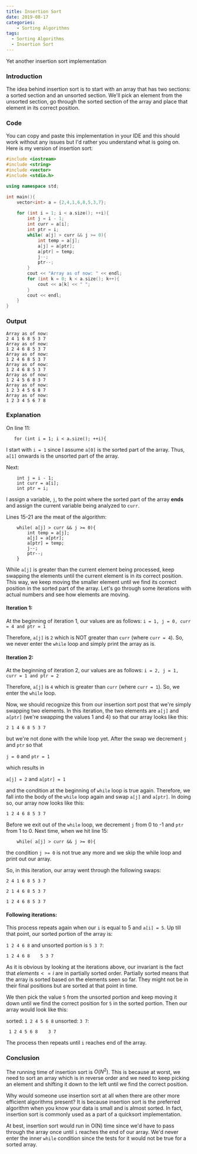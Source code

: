 ```yaml
---
title: Insertion Sort 
date: 2019-08-17
categories: 
    - Sorting Algorithms
tags:
  - Sorting Algorithms
  - Insertion Sort
---
```


Yet another insertion sort implementation
<!-- end -->

### Introduction

The idea behind insertion sort is to start with an array that has two sections: a sorted section and an unsorted section. We'll pick an element from the unsorted section, go through the sorted section of the array and place that element in its correct position.

### Code

You can copy and paste this implementation in your IDE and this should work without any issues but I'd rather you understand what is going on. Here is my version of insertion sort:

```cpp {numberLines: true}
#include <iostream>
#include <string>
#include <vector>
#include <stdio.h>

using namespace std;

int main(){
    vector<int> a = {2,4,1,6,8,5,3,7};
    
    for (int i = 1; i < a.size(); ++i){
        int j = i - 1;
        int curr = a[i];
        int ptr = i;
        while( a[j] > curr && j >= 0){
            int temp = a[j];
            a[j] = a[ptr];
            a[ptr] = temp;
            j--;
            ptr--;
        }
        cout << "Array as of now: " << endl;
        for (int k = 0; k < a.size(); k++){
            cout << a[k] << " ";
        }
        cout << endl;
    }
}
```

### Output

```
Array as of now: 
2 4 1 6 8 5 3 7 
Array as of now: 
1 2 4 6 8 5 3 7 
Array as of now: 
1 2 4 6 8 5 3 7 
Array as of now: 
1 2 4 6 8 5 3 7 
Array as of now: 
1 2 4 5 6 8 3 7 
Array as of now: 
1 2 3 4 5 6 8 7 
Array as of now: 
1 2 3 4 5 6 7 8 
```

### Explanation

On line 11:
```cpp{numberLines:11}
   for (int i = 1; i < a.size(); ++i){
```

I start with `i = 1` since I assume `a[0]` is the sorted part of the array. Thus, `a[1]` onwards is the unsorted part of the array. 

Next:
```cpp{numberLines:12-14}
    int j = i - 1;
    int curr = a[i];
    int ptr = i;
```

I assign a variable, `j`, to the point where the sorted part of the array **ends** and assign the current variable being analyzed to `curr`. 

Lines 15-21 are the meat of the algorithm:
```cpp{numberLines:15-21}
    while( a[j] > curr && j >= 0){
        int temp = a[j];
        a[j] = a[ptr];
        a[ptr] = temp;
        j--;
        ptr--;
    }
```
While `a[j]` is greater than the current element being processed, keep swapping the elements until the current element is in its correct position. This way, we keep moving the smaller element until we find its correct position in the sorted part of the array. Let's go through some iterations with actual numbers and see how elements are moving.

#### Iteration 1:

At the beginning of iteration 1, our values are as follows:
`i = 1, j = 0, curr = 4 and ptr = 1`

Therefore, `a[j]` is `2` which is NOT greater than `curr` (where `curr = 4`). So, we never enter the `while` loop and simply print the array as is.

#### Iteration 2:

At the beginning of iteration 2, our values are as follows:
`i = 2, j = 1, curr = 1 and ptr = 2`

Therefore, `a[j]` is `4` which is  greater than `curr` (where `curr = 1`). So, we enter the `while` loop.

Now, we should recognize this from our insertion sort post that we're simply swapping two elements. In this iteration, the two elements are `a[j]` and `a[ptr]` (we're swapping the values 1 and 4) so that our array looks like this:

`2 1 4 6 8 5 3 7`

but we're not done with the while loop yet. After the swap we decrement `j` and `ptr` so that

`j = 0` and `ptr = 1` 

which results in 

`a[j] = 2` and `a[ptr] = 1` 

and the condition at the beginning of `while` loop is true again. Therefore, we fall into the body of the `while` loop again and swap `a[j]` and `a[ptr]`. In doing so, our array now looks like this:

`1 2 4 6 8 5 3 7`

Before we exit out of the `while` loop, we decrement `j` from 0 to -1 and `ptr` from 1 to 0. Next time, when we hit line 15:

```cpp{numberLines:15}
    while( a[j] > curr && j >= 0){
```
the condition `j >= 0` is not true any more and we skip the while loop and print out our array.

So, in this iteration, our array went through the following swaps:

`2 4 1 6 8 5 3 7`

`2 1 4 6 8 5 3 7`

`1 2 4 6 8 5 3 7`

#### Following iterations:

This process repeats again when our `i` is equal to 5 and `a[i] = 5`. Up till that point, our sorted portion of the array is:

`1 2 4 6 8` and unsorted portion is `5 3 7`:

`1 2 4 6 8    5 3 7`

As it is obvious by looking at the iterations above, our invariant is the fact that $elements <= i$ are in partially sorted order. Partially sorted means that the array is sorted based on the elements seen so far. They might not be in their final positions but are sorted at that point in time. 

We then pick the value `5` from the unsorted portion and keep moving it down until we find the correct position for `5` in the sorted portion. Then our array would look like this:

sorted: `1 2 4 5 6 8` unsorted: `3 7`:

` 1 2 4 5 6 8    3 7`

The process then repeats until `i` reaches end of the array.

### Conclusion

The running time of insertion sort is $O(N^2)$. This is because at worst, we need to sort an array which is in reverse order and we need to keep picking an element and shifting it down to the left until we find the correct position. 

Why would someone use insertion sort at all when there are other more efficient algorithms present? It is because insertion sort is the preferred algorithm when you know your data is small and is almost sorted. In fact, insertion sort is commonly used as a part of a quicksort implementation.

At best, insertion sort would run in O(N) time since we'd have to pass through the array once until `i` reaches the end of our array. We'd never enter the inner `while` condition since the tests for it would not be true for a sorted array.
